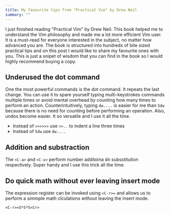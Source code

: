 ```yaml
---
title: My favourite tips from "Practical Vim" by Drew Neil
summary: ""
---
```


I just finished reading "Practical Vim" by Drew Neil. This book helped me to understand the Vim philosophy and made me a lot more efficient Vim user. It is a must-read for everyone interested in the subject, no matter how advanced you are. The book is structured into hundreds of bite sized practical tips and on this post I would like to share my favourite ones with you. This is just a snipet of wisdom that you can find in the book so I would highly recommend buying a copy.

## Underused the dot command

One the most powerful commands is the dot command. It repeats the last change. You can use it to spare yourself typing multi-keystrokes commands multiple times or avoid mental overhead by counting how many times to perform an action. Counterintuitively, typing `dw....` is easier for me than `5dw` because there is no need for counting before performing an operation. Also, undos become easier. It so versatile and I use it all the time.

- Instead of `>>>>>>` use `>>..` to indent a line three times
- Instead of `5dw` use `dw....`

## Addition and substraction

The `<C-a>` and `<C-x>` perform number additoina dn subsstitution respectively. Super handy and I use this trick all the time.

## Do quick math without ever leaving insert mode

The expression register can be invoked using `<C-r>=` and allows us to perform a simmple math clculations without leaving the insert mode.

`<C-r>=5*5*5<Cr>`
